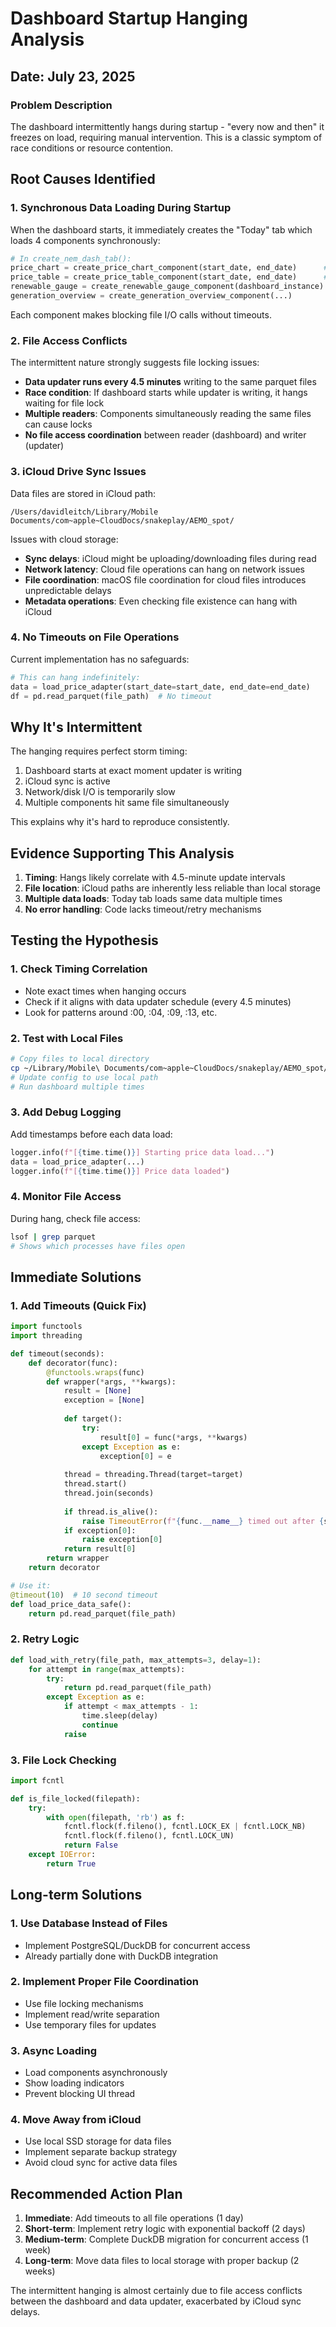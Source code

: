 # Dashboard Startup Hanging Analysis

## Date: July 23, 2025

### Problem Description
The dashboard intermittently hangs during startup - "every now and then" it freezes on load, requiring manual intervention. This is a classic symptom of race conditions or resource contention.

## Root Causes Identified

### 1. Synchronous Data Loading During Startup
When the dashboard starts, it immediately creates the "Today" tab which loads 4 components synchronously:

```python
# In create_nem_dash_tab():
price_chart = create_price_chart_component(start_date, end_date)      # Loads price data
price_table = create_price_table_component(start_date, end_date)      # Loads price data AGAIN
renewable_gauge = create_renewable_gauge_component(dashboard_instance) # Loads generation data
generation_overview = create_generation_overview_component(...)        # Loads generation + transmission data
```

Each component makes blocking file I/O calls without timeouts.

### 2. File Access Conflicts
The intermittent nature strongly suggests file locking issues:
- **Data updater runs every 4.5 minutes** writing to the same parquet files
- **Race condition**: If dashboard starts while updater is writing, it hangs waiting for file lock
- **Multiple readers**: Components simultaneously reading the same files can cause locks
- **No file access coordination** between reader (dashboard) and writer (updater)

### 3. iCloud Drive Sync Issues
Data files are stored in iCloud path:
```
/Users/davidleitch/Library/Mobile Documents/com~apple~CloudDocs/snakeplay/AEMO_spot/
```

Issues with cloud storage:
- **Sync delays**: iCloud might be uploading/downloading files during read
- **Network latency**: Cloud file operations can hang on network issues
- **File coordination**: macOS file coordination for cloud files introduces unpredictable delays
- **Metadata operations**: Even checking file existence can hang with iCloud

### 4. No Timeouts on File Operations
Current implementation has no safeguards:
```python
# This can hang indefinitely:
data = load_price_adapter(start_date=start_date, end_date=end_date)
df = pd.read_parquet(file_path)  # No timeout
```

## Why It's Intermittent

The hanging requires perfect storm timing:
1. Dashboard starts at exact moment updater is writing
2. iCloud sync is active
3. Network/disk I/O is temporarily slow
4. Multiple components hit same file simultaneously

This explains why it's hard to reproduce consistently.

## Evidence Supporting This Analysis

1. **Timing**: Hangs likely correlate with 4.5-minute update intervals
2. **File location**: iCloud paths are inherently less reliable than local storage
3. **Multiple data loads**: Today tab loads same data multiple times
4. **No error handling**: Code lacks timeout/retry mechanisms

## Testing the Hypothesis

### 1. Check Timing Correlation
- Note exact times when hanging occurs
- Check if it aligns with data updater schedule (every 4.5 minutes)
- Look for patterns around :00, :04, :09, :13, etc.

### 2. Test with Local Files
```bash
# Copy files to local directory
cp ~/Library/Mobile\ Documents/com~apple~CloudDocs/snakeplay/AEMO_spot/*.parquet /tmp/test_data/
# Update config to use local path
# Run dashboard multiple times
```

### 3. Add Debug Logging
Add timestamps before each data load:
```python
logger.info(f"[{time.time()}] Starting price data load...")
data = load_price_adapter(...)
logger.info(f"[{time.time()}] Price data loaded")
```

### 4. Monitor File Access
During hang, check file access:
```bash
lsof | grep parquet
# Shows which processes have files open
```

## Immediate Solutions

### 1. Add Timeouts (Quick Fix)
```python
import functools
import threading

def timeout(seconds):
    def decorator(func):
        @functools.wraps(func)
        def wrapper(*args, **kwargs):
            result = [None]
            exception = [None]
            
            def target():
                try:
                    result[0] = func(*args, **kwargs)
                except Exception as e:
                    exception[0] = e
            
            thread = threading.Thread(target=target)
            thread.start()
            thread.join(seconds)
            
            if thread.is_alive():
                raise TimeoutError(f"{func.__name__} timed out after {seconds}s")
            if exception[0]:
                raise exception[0]
            return result[0]
        return wrapper
    return decorator

# Use it:
@timeout(10)  # 10 second timeout
def load_price_data_safe():
    return pd.read_parquet(file_path)
```

### 2. Retry Logic
```python
def load_with_retry(file_path, max_attempts=3, delay=1):
    for attempt in range(max_attempts):
        try:
            return pd.read_parquet(file_path)
        except Exception as e:
            if attempt < max_attempts - 1:
                time.sleep(delay)
                continue
            raise
```

### 3. File Lock Checking
```python
import fcntl

def is_file_locked(filepath):
    try:
        with open(filepath, 'rb') as f:
            fcntl.flock(f.fileno(), fcntl.LOCK_EX | fcntl.LOCK_NB)
            fcntl.flock(f.fileno(), fcntl.LOCK_UN)
            return False
    except IOError:
        return True
```

## Long-term Solutions

### 1. Use Database Instead of Files
- Implement PostgreSQL/DuckDB for concurrent access
- Already partially done with DuckDB integration

### 2. Implement Proper File Coordination
- Use file locking mechanisms
- Implement read/write separation
- Use temporary files for updates

### 3. Async Loading
- Load components asynchronously
- Show loading indicators
- Prevent blocking UI thread

### 4. Move Away from iCloud
- Use local SSD storage for data files
- Implement separate backup strategy
- Avoid cloud sync for active data files

## Recommended Action Plan

1. **Immediate**: Add timeouts to all file operations (1 day)
2. **Short-term**: Implement retry logic with exponential backoff (2 days)
3. **Medium-term**: Complete DuckDB migration for concurrent access (1 week)
4. **Long-term**: Move data files to local storage with proper backup (2 weeks)

The intermittent hanging is almost certainly due to file access conflicts between the dashboard and data updater, exacerbated by iCloud sync delays.
